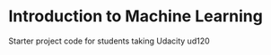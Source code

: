 Introduction to Machine Learning
==============

Starter project code for students taking Udacity ud120
